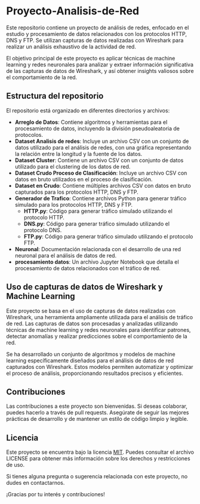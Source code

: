 # Proyecto-Analisis-de-Red

Este repositorio contiene un proyecto de análisis de redes, enfocado en el estudio y procesamiento de datos relacionados con los protocolos HTTP, DNS y FTP. Se utilizan capturas de datos realizadas con Wireshark para realizar un análisis exhaustivo de la actividad de red.

El objetivo principal de este proyecto es aplicar técnicas de machine learning y redes neuronales para analizar y extraer información significativa de las capturas de datos de Wireshark, y así obtener insights valiosos sobre el comportamiento de la red.

## Estructura del repositorio

El repositorio está organizado en diferentes directorios y archivos:

- **Arreglo de Datos**: Contiene algoritmos y herramientas para el procesamiento de datos, incluyendo la división pseudoaleatoria de protocolos.
- **Dataset Analisis de redes**: Incluye un archivo CSV con un conjunto de datos utilizado para el análisis de redes, con una gráfica representando la relación entre la longitud y la fuente de los datos.
- **Dataset Cluster**: Contiene un archivo CSV con un conjunto de datos utilizado para el clustering de los datos de red.
- **Dataset Crudo Proceso de Clasificación**: Incluye un archivo CSV con datos en bruto utilizados en el proceso de clasificación.
- **Dataset en Crudo**: Contiene múltiples archivos CSV con datos en bruto capturados para los protocolos HTTP, DNS y FTP.
- **Generador de Trafico**: Contiene archivos Python para generar tráfico simulado para los protocolos HTTP, DNS y FTP.
    - **HTTP.py**: Código para generar tráfico simulado utilizando el protocolo HTTP.
    - **DNS.py**: Código para generar tráfico simulado utilizando el protocolo DNS.
    - **FTP.py**: Código para generar tráfico simulado utilizando el protocolo FTP.
- **Neuronal**: Documentación relacionada con el desarrollo de una red neuronal para el análisis de datos de red.
- **procesamiento datos**: Un archivo Jupyter Notebook que detalla el procesamiento de datos relacionados con el tráfico de red.

## Uso de capturas de datos de Wireshark y Machine Learning

Este proyecto se basa en el uso de capturas de datos realizadas con Wireshark, una herramienta ampliamente utilizada para el análisis de tráfico de red. Las capturas de datos son procesadas y analizadas utilizando técnicas de machine learning y redes neuronales para identificar patrones, detectar anomalías y realizar predicciones sobre el comportamiento de la red.

Se ha desarrollado un conjunto de algoritmos y modelos de machine learning específicamente diseñados para el análisis de datos de red capturados con Wireshark. Estos modelos permiten automatizar y optimizar el proceso de análisis, proporcionando resultados precisos y eficientes.

## Contribuciones

Las contribuciones a este proyecto son bienvenidas. Si deseas colaborar, puedes hacerlo a través de pull requests. Asegúrate de seguir las mejores prácticas de desarrollo y de mantener un estilo de código limpio y legible.

## Licencia

Este proyecto se encuentra bajo la licencia [MIT](LICENSE). Puedes consultar el archivo LICENSE para obtener más información sobre los derechos y restricciones de uso.

Si tienes alguna pregunta o sugerencia relacionada con este proyecto, no dudes en contactarnos.

¡Gracias por tu interés y contribuciones!


 
